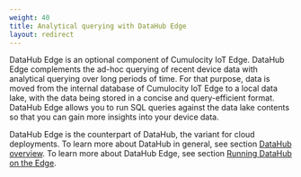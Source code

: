```yaml
---
weight: 40
title: Analytical querying with DataHub Edge
layout: redirect
---
```


DataHub Edge is an optional component of Cumulocity IoT Edge. DataHub Edge complements the ad-hoc querying of recent device data with analytical querying over long periods of time. For that purpose, data is moved from the internal database of Cumulocity IoT Edge to a local data lake, with the data being stored in a concise and query-efficient format. DataHub Edge allows you to run SQL queries against the data lake contents so that you can gain more insights into your device data.

DataHub Edge is the counterpart of DataHub, the variant for cloud deployments. To learn more about DataHub in general, see section [DataHub overview](/datahub/datahub-overview). To learn more about DataHub Edge, see section [Running DataHub on the Edge](/datahub/running-datahub-on-the-edge/).